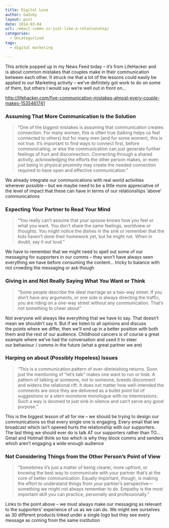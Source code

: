 ```yaml
---
title: Digital Love
author: Gadsby
layout: post
date: 2014-03-04
url: /email-comms-is-just-like-a-relationship/
categories:
  - Uncategorized
tags:
  - digital marketing

---
```

This article popped up in my News Feed today – it’s from LifeHacker and is about common mistakes that couples make in their communication between each other. It struck me that a lot of the lessons could easily be applied to our Marketing activity – we’ve definitely got work to do on some of them, but others I would say we’re well out in front on…

<http://lifehacker.com/five-communication-mistakes-almost-every-couple-makes-1535461741>

### Assuming That More Communication Is the Solution

> &#8220;One of the biggest mistakes is assuming that communication creates connection. For many women, this is often true (talking helps us feel connected to others) but for many men (and for some women), this is not true. It&#8217;s important to find ways to connect first, before communicating, or else the communication can just generate further feelings of hurt and disconnection. Connecting through a shared activity, acknowledging the efforts the other person makes, or even just being in physical proximity may create the needed connection required to have open and effective communication.&#8221;

We already integrate our communications with real world activities wherever possible – but we maybe need to be a little more appreciative of the level of impact that these can have in terms of our relationships ‘above’ communications

### Expecting Your Partner to Read Your Mind

> &#8220;You really can&#8217;t assume that your spouse knows how you feel or what you want. You don&#8217;t share the same feelings, worldview or thoughts. You might notice the dishes in the sink or remember that the kids haven&#8217;t done their homework yet, but he might not. When in doubt, say it out loud.&#8221;

We have to remember that we might need to spell out some of our messaging for supporters in our comms – they won’t have always seen everything we have before consuming the content… tricky to balance with not crowding the messaging or ask though

### Giving in and Not Really Saying What You Want or Think

> &#8220;Some people describe the ideal marriage as a two-way street. If you don&#8217;t have any arguments, or one side is always directing the traffic, you are riding on a one-way street without any communication. That&#8217;s not something to cheer about”

Not everyone will always like everything that we have to say. That doesn’t mean we shouldn’t say it. But if we listen to all opinions and discuss the points where we differ, then we’ll end up in a better position with both them and the rest of our audience. Childhood cancers is of course a great example where we’ve had the conversation and used it to steer our behaviour / comms in the future (what a great partner we are)

### Harping on about (Possibly Hopeless) Issues

> &#8220;This is a communication pattern of ever-diminishing returns. Soon just the mentioning of &#8220;let&#8217;s talk&#8221; makes one want to run or hide. A pattern of talking at someone, not to someone, breeds disconnect and widens the relational rift. It does not matter how well-intended the comments are once they are delivered as a bullet point list of suggestions or a stern monotone monologue with no intermissions. Such a way is doomed to just sink in silence and can&#8217;t serve any good purpose.”

This is the biggest lesson of all for me – we should be trying to design our communications so that every single one is engaging. Every email that we broadcast which isn’t opened hurts the relationship with our supporters. The last thing we should ever do is talk AT our supporters rather than TO… Gmail and Hotmail think so too which is why they block comms and senders which aren’t engaging a wide enough audience

### Not Considering Things from the Other Person&#8217;s Point of View

> &#8220;Sometimes it&#8217;s just a matter of being clearer, more upfront, or knowing the best way to communicate with your partner that&#8217;s at the core of better communication. Equally important, though, is making the effort to understand things from your partner&#8217;s perspective—something we might not always remember to do. Empathy is the most important skill you can practice, personally and professionally.”

Links to the point above – we must always make our messaging as relevant to the supporters’ experience of us as we can do. We might see ourselves as 30 different products linked under a single logo but they see every message as coming from the same institution